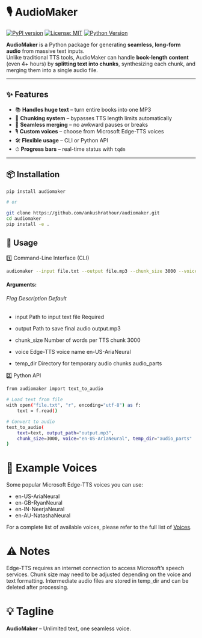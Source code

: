 # 🎙️ AudioMaker

[![PyPI version](https://badge.fury.io/py/audiomaker.svg)](https://pypi.org/project/audiomaker/)
[![License: MIT](https://img.shields.io/badge/License-MIT-green.svg)](LICENSE)
[![Python Version](https://img.shields.io/pypi/pyversions/audiomaker)](https://pypi.org/project/audiomaker/)

**AudioMaker** is a Python package for generating **seamless, long-form audio** from massive text inputs.  
Unlike traditional TTS tools, AudioMaker can handle **book-length content** (even 4+ hours) by **splitting text into chunks**, synthesizing each chunk, and merging them into a single audio file.

---

## ✨ Features

- 📚 **Handles huge text** – turn entire books into one MP3
- 🧩 **Chunking system** – bypasses TTS length limits automatically
- 🔗 **Seamless merging** – no awkward pauses or breaks
- 🎙️ **Custom voices** – choose from Microsoft Edge-TTS voices
- 🛠 **Flexible usage** – CLI or Python API
- ⏱ **Progress bars** – real-time status with `tqdm`

---

## 📦 Installation

```bash
pip install audiomaker

# or

git clone https://github.com/ankushrathour/audiomaker.git
cd audiomaker
pip install -e .
```

## 🚀 Usage

1️⃣ Command-Line Interface (CLI)
```bash
audiomaker --input file.txt --output file.mp3 --chunk_size 3000 --voice en-US-AriaNeural
```

####  Arguments:
######  Flag Description Default
- input Path to input text file Required

- output Path to save final audio output.mp3

- chunk_size Number of words per TTS chunk 3000

- voice Edge-TTS voice name en-US-AriaNeural

- temp_dir Directory for temporary audio chunks audio_parts

2️⃣ Python API

```bash
from audiomaker import text_to_audio

# Load text from file
with open("file.txt", "r", encoding="utf-8") as f:
    text = f.read()

# Convert to audio
text_to_audio(
    text=text, output_path="output.mp3",
    chunk_size=3000, voice="en-US-AriaNeural", temp_dir="audio_parts"
)
```

# 🎨 Example Voices
Some popular Microsoft Edge-TTS voices you can use:

- en-US-AriaNeural
- en-GB-RyanNeural
- en-IN-NeerjaNeural
- en-AU-NatashaNeural

For a complete list of available voices, please refer to the full list of [Voices](https://github.com/rany2/edge-tts?tab=readme-ov-file#changing-the-voice).

# ⚠️ Notes

Edge-TTS requires an internet connection to access Microsoft’s speech
services. Chunk size may need to be adjusted depending on the voice and
text formatting. Intermediate audio files are stored in temp_dir and can
be deleted after processing.

# 💡 Tagline

**AudioMaker** – Unlimited text, one seamless voice.
